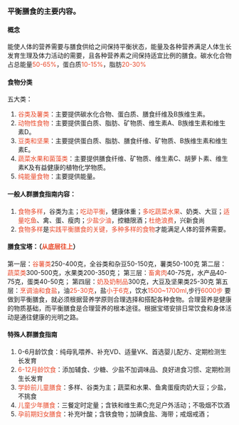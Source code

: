 

### 平衡膳食的主要内容。

#### 概念
能使人体的营养需要与膳食供给之间保持平衡状态，能量及各种营养满足人体生长发育生理及体力活动的需要，且各种营养素之间保持适宜比例的膳食。碳水化合物占总能量<span style="color: #e94829;">50-65%</span>，蛋白质<span style="color: #e94829;">10-15%</span>，脂肪<span style="color: #e94829;">20-30%</span>

#### 食物分类
五大类：
1. <span style="color: #e94829;">谷类及薯类</span>：主要提供碳水化合物、蛋白质、膳食纤维及B族维生素。
2. <span style="color: #e94829;">动物性食物</span>：主要提供蛋白质、脂肪、矿物质、维生素A、B族维生素和维生素D。
3. <span style="color: #e94829;">豆类和坚果</span>：主要提供蛋白质、脂肪、膳食纤维、矿物质、B族维生素和维生素E。
4. <span style="color: #e94829;">蔬菜水果和菌藻类</span>：主要提供膳食纤维、矿物质、维生素C、胡萝卜素、维生素K及有益健康的植物化学物质。
5. <span style="color: #e94829;">纯能量食物</span>：主要提供能量。

#### 一般人群膳食指南内容：

1. <span style="color: #e94829;">食物多样</span>，谷类为主；<span style="color: #e94829;">吃动平衡</span>，健康体重；<span style="color: #e94829;">多吃蔬菜水果</span>、奶类、大豆；<span style="color: #e94829;">适量吃鱼</span>、禽、蛋、瘦肉；<span style="color: #e94829;">少盐少油</span>，控糖限酒；<span style="color: #e94829;">杜绝浪费</span>，兴新食尚
2. <span style="color: #e94829;">食物多样</span>是<span style="color: #e94829;">实践平衡膳食的关键，多种多样的食物</span>才能满足人体的营养需要。

#### 膳食宝塔：（<span style="color: #e94829;">从底层往上</span>）

第一层：<span style="color: #e94829;">谷薯类</span>250-400克，全谷类和杂豆50-150克，薯类50-100克
第二层：<span style="color: #e94829;">蔬菜类</span>300-500克，水果类200-350克；
第三层：<span style="color: #e94829;">畜禽肉</span>40-75克，水产品40-75克，蛋类40-50克；
第四层：<span style="color: #e94829;">奶及奶制品</span>300克，大豆及坚果类25-30克
第五层：<span style="color: #e94829;">烹调油和食盐</span>，油<span style="color: #e94829;">25-30克</span>，盐<span style="color: #e94829;">小于6克</span>，饮水<span style="color: #e94829;">1500~1700ml</span>,步行<span style="color: #e94829;">6000步</span>
要做到平衡膳食，就必须根据营养学原则合理选择和搭配各种食物。合理营养是健康的物质基础，而平衡膳食是合理营养的根本途径。根据宝塔安排日常饮食和身体活动是通往健康的光明之路。

#### 特殊人群膳食指南
1. 0-6月龄饮食：纯母乳喂养、补充VD、适量VK、首选婴儿配方、定期检测生长发育
2. <span style="color: #e94829;">6-12月龄饮食</span>：添加辅食、少糖、少盐不加调味品、良好进食习惯、定期检测生长发育
3. <span style="color: #e94829;">学龄前儿童膳食</span>：多样、谷类为主；蔬菜和水果、鱼禽蛋瘦肉奶大豆；少盐，不挑食
4. <span style="color: #e94829;">儿童少年膳食</span>：三餐定时定量；含铁和维生素C;充足户外活动；不吸烟不饮酒
5. <span style="color: #e94829;">孕前期妇女膳食</span>：补充叶酸；含铁食物；加碘食盐、海带；戒烟戒酒；
